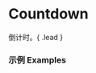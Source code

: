 # Countdown

倒计时。{ .lead }

### 示例 Examples

<div class="bs-example">
    <div class="content">
        <div bx-id="components/countdown"></div>
        <div bx-id="components/countdown" bx-options="{
            expires: '2015-1-1'
        }"></div>
        <div bx-id="components/countdown" data-expires="2015-1-1"></div>
        <div bx-id="components/countdown" data-expires="2015-2-1 1:1:1"></div>
    </div>
</div>
